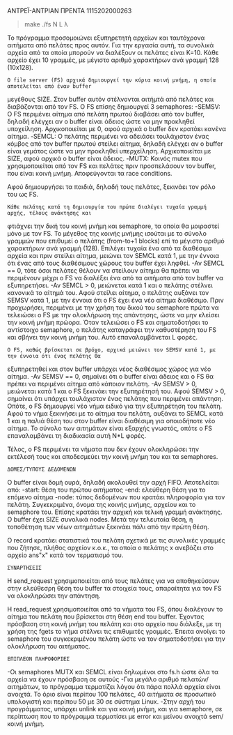 ΑΝΤΡΕΪ-ΑΝΤΡΙΑΝ ΠΡΕΝΤΑ
1115202000263


> make
> ./fs N L λ

Το πρόγραμμα προσομοιώνει εξυπηρετητή αρχείων και ταυτόχρονα αιτήματα από πελάτες προς αυτόν. Για
την εργασία αυτή, τα συνολικά αρχεία από τα οποία μπορούν να διαλέξουν οι πελάτες είναι K=10. Κάθε
αρχείο έχει 10 γραμμές, με μέγιστο αριθμό χαρακτήρων ανά γραμμή 128 (10x128).


	Ο file server (FS) αρχικά δημιουργεί την κύρια κοινή μνήμη, η οποία αποτελείται από έναν buffer
μεγέθους SIZE. Στον buffer αυτόν στέλνονται αιτήμτά από πελάτες και διαβάζονται από τον FS. Ο FS
επίσης δημιουργεί 3 semaphores:
   -SEMSV: Ο FS περιμένει αίτημα από πελάτη πρωτού διαβάσει από τον buffer, δηλαδή ελέγχει αν ο
	   buffer είναι άδειος ώστε να μην προκληθεί υποχείληση. Αρχικοποιείται με 0, αφού αρχικά
	   ο buffer δεν κρατάει κανένα αίτημα.
   -SEMCL: Ο πελάτης περιμένει να αδειάσει τουλάχιστον ένας κόμβος από τον buffer πρωτού στείλει
	   αίτημα, δηλαδή ελέγχει αν ο buffer είναι γεμάτος ώστε να μην προκληθεί υπερχείληση.
	   Αρχικοποιείται με SIZE, αφού αρχικά ο buffer είναι άδειος.
   -MUTX:  Κοινός mutex που χρησιμοποιείται από τον FS και πελάτες πριν προσπελάσουν τον buffer,
	   που είναι κοινή μνήμη. Αποφεύγονται τα race conditions.

Αφού δημιουργήσει τα παιδιά, δηλαδή τους πελάτες, ξεκινάει τον ρόλο του ως FS.


	Κάθε πελάτης κατά τη δημιουργία του πρώτα διαλέγει τυχαία γραμμή αρχής, τέλους ανάκτησης και
φτιάχνει την δική του κοινή μνήμη και semaphore, τα οποία θα μοιραστεί μόνο με τον FS. Το μέγεθος
της κοινής μνήμης ισούται με το σύνολο γραμμών που επιθυμεί ο πελάτης (from-to+1 blocks) επί το
μέγιστο αριθμό χαρακτήρων ανά γραμμή (128).
Επιλέγει τυχαία ένα από τα διαθέσιμα αρχεία και πριν στείλει αίτημα, μειώνει τον SEMCL κατά 1, με
την έννοια ότι ένας από τους διαθέσιμους χώρους του buffer έχει ληφθεί.
	-Αν SEMCL == 0, τότε όσοι πελάτες θέλουν να στείλουν αίτημα θα πρέπει να περιμένουν μέχρι ο
            FS να διαλέξει ένα από τα αιτήματα από τον buffer να εξυπηρετήσει.
	-Αν SEMCL > 0, μειώνεται κατά 1 και ο πελάτης στέλνει κανονικά το αίτημά του.
Αφού στείλει αίτημα, ο πελάτης αυξάνει τον SEMSV κατά 1, με την έννοια ότι ο FS έχει ένα νέο αίτημα
διαθέσιμο. Πριν προχωρήσει, περιμένει με την χρήση του δικού του semaphore πρώτα να τελειώσει ο FS
με την ολοκλήρωση της απάντησης, ώστε να μην κλείσει την κοινή μνήμη πρώορα. Όταν τελειώσει ο
FS και σηματοδοτήσει το αντίστοιχο semaphore, ο πελάτης καταγράφει την καθυστέρηση του FS και σβήνει
την κοινή μνήμη του. Αυτό επαναλαμβάνεται L φορές.


	Ο FS, καθώς βρίσκεται σε βρόχο, αρχικά μειώνει τον SEMSV κατά 1, με την έννοια ότι ένας πελάτης θα
εξυπηρετηθεί και στον buffer υπάρχει νέος διαθέσιμος χώρος για νέο αίτημα.
	-Αν SEMSV == 0, σημαίνει ότι ο buffer είναι άδειος και ο FS θα πρέπει να περιμένει αίτημα
	    από κάποιον πελάτη.
	-Αν SEMSV > 0, μειώνεται κατά 1 και ο FS ξεκινάει την εξυπηρέτησή του.
Αφού SEMSV > 0, σημαίνει ότι υπάρχει τουλάχιστον ένας πελάτης που περιμένει απάντηση. Οπότε, ο FS
δημιουργεί νέο νήμα ειδικό για την εξυπηρέτηση του πελάτη. Αφού το νήμα ξεκινήσει με το αίτημα του
πελάτη, αυξάνει το SEMCL κατά 1 και η παλιά θέση του στον buffer είναι διαθέσιμη για οποιοδήποτε
νέο αίτημα. Το σύνολο των αιτημάτων είναι εξαρχής γνωστός, οπότε ο FS επαναλαμβάνει τη διαδικασία
αυτή N*L φορές.

Τέλος, ο FS περιμένει τα νήματα που δεν έχουν ολοκληρώσει την εκτέλεσή τους και αποδεσμεύει την
κοινή μνήμη του και τα semaphores.



	ΔΟΜΕΣ/ΤΥΠΟΥΣ ΔΕΔΟΜΕΝΩΝ

Ο buffer είναι δομή ουρά, δηλαδή ακολουθεί την αρχή FIFO. Αποτελείται από:
	-start: θέση του πρώτου αιτήματος
	-end:   ελεύθερη θέση για το επόμενο αίτημα
	-node:  τύπος δεδομένων που κρατάει πληροφορία για τον πελάτη. Συγκεκριμένα, όνομα της κοινής
	        μνήμης, αρχείου και το semaphore του. Επίσης κρατάει την αρχική και τελική γραμμή
	        ανάκτησης.
Ο buffer έχει SIZE συνολικά nodes. Μετά την τελευταία θέση, η τοποθέτηση των νέων αιτημάτων ξεκινάει
πάλι από την πρώτη θέση.

Ο record κρατάει στατιστικά του πελάτη σχετικά με τις συνολικές γραμμές που ζήτησε, πλήθος
αρχείον κ.ο.κ., τα οποία ο πελάτης x ανεβάζει στο αρχείο ans"x" κατά τον τερματισμό του.



	ΣΥΝΑΡΤΗΣΕΙΣ

Η send_request χρησιμοποιείται από τους πελάτες για να αποθηκεύσουν στην ελεύθεσρη θέση του buffer τα
στοιχεία τους, απαραίτητα για τον FS να ολοκληρώσει την απάντηση.


Η read_request χρησιμοποιείται από τα νήματα του FS, όπου διαλέγουν το αίτημα του πελάτη που
βρίσκεται στη θέση end του buffer. Έχοντας πρόσβαση στη κοινή μνήμη του πελάτη και στο αρχείο που
διάλεξε, με τη χρήση της fgets το νήμα στέλνει τις επιθυμιτές γραμμές. Έπειτα ανοίγει το semaphore
του συγκεκριμένου πελάτη ώστε να τον σηματοδοτήσει για την ολοκλήρωση του αιτήματος.



	ΕΠΙΠΛΕΟΝ ΠΛΗΡΟΦΟΡΙΕΣ

-Οι semaphores MUTX και SEMCL είναι δηλωμένοι στο fs.h ώστε όλα τα αρχεία να έχουν πρόσβαση σε αυτούς
-Για μεγάλο αριθμό πελατών/αιτημάτων, το πρόγραμμα τερματίζει λόγου ότι πάρα πολλά αρχεία είναι
ανοιχτά. Το όριο είναι περίπου 100 πελάτες, 40 αιτήματα σε προσωπικό υπολογιστή και περίπου 50 με 30
σε σύστηµα Linux.
-Στην αρχή του προγράμματος, υπάρχει unlink και για κοινή μνήμη, και για semaphore, σε περίπτωση που
το πρόγραμμα τερματίσει με error και μείνου ανοιχτά sem/κοινή μνήμη.



